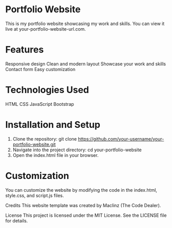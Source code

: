 # Portfolio Website
This is my portfolio website showcasing my work and skills. You can view it live at your-portfolio-website-url.com.

# Features
Responsive design
Clean and modern layout
Showcase your work and skills
Contact form
Easy customization

# Technologies Used
HTML
CSS
JavaScript
Bootstrap

# Installation and Setup
1. Clone the repository:
git clone https://github.com/your-username/your-portfolio-website.git
2. Navigate into the project directory:
cd your-portfolio-website
3. Open the index.html file in your browser.

# Customization
You can customize the website by modifying the code in the index.html, style.css, and script.js files.

Credits
This website template was created by Maclinz (The Code Dealer).

License
This project is licensed under the MIT License. See the LICENSE file for details.
